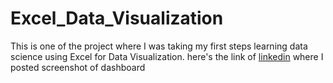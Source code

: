 # Excel_Data_Visualization
This is one of the project where I was taking my first steps learning data science using Excel for Data Visualization. here's the link of [linkedin](https://www.linkedin.com/posts/helloshreyas_dataanalytics-dataanalyst-visualization-activity-6821456669516599296-2YdL) where I posted screenshot of dashboard 
